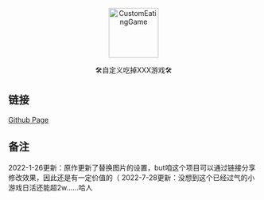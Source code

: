 <p align="center">
  <a href="https://lvhuagai.github.io/CustomEatingGame/index.html"><img src="https://s4.ax1x.com/2022/01/26/7LJ1it.png" width="100" height="100" alt="CustomEatingGame"></a>
</p>
<div align="center">


🛠️自定义吃掉XXX游戏🛠️

</div>

## 链接

[Github Page](https://lvhuagai.github.io/CustomEatingGame/index.html)
## 备注

2022-1-26更新：原作更新了替换图片的设置，but咱这个项目可以通过链接分享修改效果，因此还是有一定价值的（
2022-7-28更新：没想到这个已经过气的小游戏日活还能超2w......哈人

